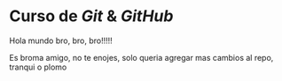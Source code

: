 # Curso de _Git_ & _GitHub_

Hola mundo bro, bro, bro!!!!!

Es broma amigo, no te enojes, solo queria agregar mas cambios al repo, tranqui o plomo